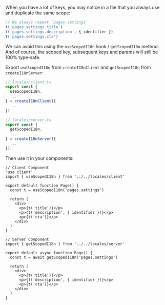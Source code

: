 When you have a lot of keys, you may notice in a file that you always use and duplicate the same scope:

```ts
// We always repeat `pages.settings`
t('pages.settings.title')
t('pages.settings.description', { identifier })
t('pages.settings.cta')
```

We can avoid this using the `useScopedI18n` hook / `getScopedI18n` method. And of course, the scoped key, subsequent keys and params will still be 100% type-safe.

Export `useScopedI18n` from `createI18nClient` and `getScopedI18n` from `createI18nServer`:

```ts {3,11}
// locales/client.ts
export const {
  useScopedI18n,
  ...
} = createI18nClient({
  ...
})

// locales/server.ts
export const {
  getScopedI18n,
  ...
} = createI18nServer({
  ...
})
```

Then use it in your components:

```tsx {6,21}
// Client Component
'use client'
import { useScopedI18n } from '../../locales/client'

export default function Page() {
  const t = useScopedI18n('pages.settings')

  return (
    <div>
      <p>{t('title')}</p>
      <p>{t('description', { identifier })}</p>
      <p>{t('cta')}</p>
    </div>
  )
}

// Server Component
import { getScopedI18n } from '../../locales/server'

export default async function Page() {
  const t = await getScopedI18n('pages.settings')

  return (
    <div>
      <p>{t('title')}</p>
      <p>{t('description', { identifier })}</p>
      <p>{t('cta')}</p>
    </div>
  )
}
```

